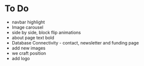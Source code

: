 # To Do

- navbar highlight
- Image carousel
- side by side, block flip animations
- about page text bold
- Database Connectivity - contact, newsletter and funding page
- add new images
- we craft position
- add logo